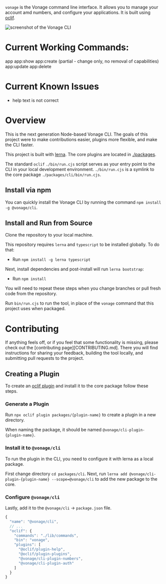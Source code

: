 `vonage` is the Vonage command line interface. It allows you to manage your account amd numbers, and configure your applications. It is built using [oclif](https://oclif.io).

![screenshot of the Vonage CLI](./assets/splash.png)
<!-- https://carbon.now.sh/?bg=rgba%28171%2C184%2C195%2C0%29&t=night-owl&wt=none&l=text%2Fapache&ds=true&dsyoff=20px&dsblur=68px&wc=true&wa=false&pv=56px&ph=56px&ln=false&fl=1&fm=Hack&fs=14px&lh=133%25&si=false&es=2x&wm=false&code=%2524%2520vonage -->

# Current Working Commands:

app
app:show
app:create (partial - change only, no removal of capabilities)
app:update
app:delete

# Current Known Issues

* help text is not correct

# Overview

This is the next generation Node-based Vonage CLI.  The goals of this project were to make contributions easier, plugins more flexible, and make the CLI faster.

This project is built with [lerna](https://lerna.js.org/). The core plugins are located in [./packages](./packages).

The standard `oclif` `./bin/run.cjs` script serves as your entry point to the CLI in your local development environment. `./bin/run.cjs` is a symlink to the core package `./packages/cli/bin/run.cjs`.

## Install via npm

You can quickly install the Vonage CLI by running the command `npm install -g @vonage/cli`.

## Install and Run from Source

Clone the repository to your local machine.

This repository requires `lerna` and `typescript` to be installed globally. To do that:
* Run `npm install -g lerna typescript`

Next, install dependencies and post-install will run `lerna bootstrap`:

* Run `npm install`


You will need to repeat these steps when you change branches or pull fresh code from the repository.

Run `bin/run.cjs` to run the tool, in place of the `vonage` command that this project uses when packaged.

# Contributing

If anything feels off, or if you feel that some functionality is missing, please check out the [contributing page][CONTRIBUTING.md]. There you will find instructions for sharing your feedback, building the tool locally, and submitting pull requests to the project.

## Creating a Plugin

To create an [oclif plugin](https://oclif.io/docs/plugins#building-your-own-plugin) and install it to the core package follow these steps.

### Generate a Plugin

Run `npx oclif plugin packages/{plugin-name}` to create a plugin in a new directory.

When naming the package, it should be named `@vonage/cli-plugin-{plugin-name}`.

### Install it to `@vonage/cli`

To run the plugin in the CLI, you need to configure it with lerna as a local package.

First change directory `cd packages/cli`. Next, run `lerna add @vonage/cli-plugin-{plugin-name} --scope=@vonage/cli` to add the new package to the core.

### Configure `@vonage/cli`

Lastly, add it to the `@vonage/cli` -> `package.json` file.

```js
{
  "name": "@vonage/cli",
  // ...
  "oclif": {
    "commands": "./lib/commands",
    "bin": "vonage",
    "plugins": [
      "@oclif/plugin-help",
      "@oclif/plugin-plugins",
      "@vonage/cli-plugin-numbers",
      "@vonage/cli-plugin-auth"
    ]
  }
}
```
